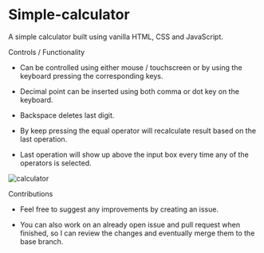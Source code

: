 # Simple-calculator

A simple calculator built using vanilla HTML, CSS and JavaScript.

Controls / Functionality

 - Can be controlled using either mouse / touchscreen or by using the keyboard pressing the corresponding keys.

 - Decimal point can be inserted using both comma or dot key on the keyboard.

 - Backspace deletes last digit.

 - By keep pressing the equal operator will recalculate result based on the last operation.

 - Last operation will show up above the input box every time any of the operators is selected.

![calculator](https://github.com/user-attachments/assets/9e094b8f-ec12-455f-92af-b075cbad1b41)

Contributions

 - Feel free to suggest any improvements by creating an issue.

 - You can also work on an already open issue and pull request when finished, so I can review the changes and eventually merge them to the base branch.
